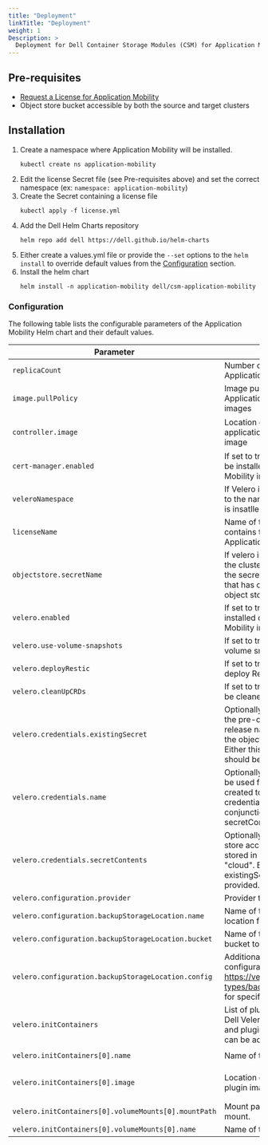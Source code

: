 ```yaml
---
title: "Deployment"
linkTitle: "Deployment"
weight: 1
Description: >
  Deployment for Dell Container Storage Modules (CSM) for Application Mobility
---
```


## Pre-requisites
- [Request a License for Application Mobility](../../license/)
- Object store bucket accessible by both the source and target clusters

## Installation
1. Create a namespace where Application Mobility will be installed.
    ```
    kubectl create ns application-mobility
    ```
1. Edit the license Secret file (see Pre-requisites above) and set the correct namespace (ex: `namespace: application-mobility`)
1. Create the Secret containing a license file
    ```
    kubectl apply -f license.yml
    ```
1. Add the Dell Helm Charts repository
    ```
    helm repo add dell https://dell.github.io/helm-charts
    ```
1. Either create a values.yml file or provide the `--set` options to the `helm install` to override default values from the [Configuration](#configuration) section.
1. Install the helm chart
    ```
    helm install -n application-mobility dell/csm-application-mobility
    ```


### Configuration

The following table lists the configurable parameters of the Application Mobility Helm chart and their default values.

| Parameter | Description | Default |
| - | - | - |
| `replicaCount` | Number of replicas for the Application Mobility controllers | `1` |
| `image.pullPolicy` | Image pull policy for the Application Mobility controller images | `IfNotPresent` |
| `controller.image` | Location of the csm-application-mobility Docker image | `dell/csm-application-mobility-controller:v0.1.0` |
| `cert-manager.enabled` |  If set to true, cert-manager will be installed during Application Mobility installation | `false` |
| `veleroNamespace` |  If Velero is already installed, set to the namespace where Velero is insatlled | `velero` |
| `licenseName` |  Name of the Secret that contains the License for CSM Application Mobility | `license` |
| `objectstore.secretName` |  If velero is already installed on the cluster, specify the name of the secret in velero namespace that has credentials to access object store | ` ` |
| `velero.enabled` |  If set to true, Velero will be installed during Application Mobility installation | `true` |
| `velero.use-volume-snapshots` |  If set to true, Velero will use volume snapshots | `false` |
| `velero.deployRestic` |  If set to true, Velero will also deploy Restic | `true` |
| `velero.cleanUpCRDs` |  If set to true, Velero CRDs will be cleaned up | `true` |
| `velero.credentials.existingSecret` |  Optionally, specify the name of the pre-created secret in the release namespace that holds the object store credentials. Either this or secretContents should be specified | ` ` |
| `velero.credentials.name` |  Optionally, specify the name to be used for secret that will be created to hold object store credentials. Used in conjunction with secretContents. | ` ` |
| `velero.credentials.secretContents` |  Optionally, specify the object store access credentials to be stored in a secret with key "cloud". Either this or existingSecret should be provided. | ` ` |
| `velero.configuration.provider` |  Provider to use for Velero. | `aws` |
| `velero.configuration.backupStorageLocation.name` |  Name of the backup storage location for Velero. | `default` |
| `velero.configuration.backupStorageLocation.bucket` |  Name of the object store bucket to use for backups. | `velero-bucket` |
| `velero.configuration.backupStorageLocation.config` |  Additional provider-specific configuration. See https://velero.io/docs/v1.9/api-types/backupstoragelocation/ for specific details. | ` ` |
| `velero.initContainers` |  List of plugins used by Velero. Dell Velero plugin is required and plugins for other providers can be added.  | ` ` |
| `velero.initContainers[0].name` |  Name of the Dell Velero plugin.  | `dell-custom-velero-plugin` |
| `velero.initContainers[0].image` |  Location of the Dell Velero plugin image.  | `dellemc/csm-application-mobility-velero-plugin:v0.1.0` |
| `velero.initContainers[0].volumeMounts[0].mountPath` |  Mount path of the volume mount.  | `/target` |
| `velero.initContainers[0].volumeMounts[0].name` |  Name of the volume mount.  | `okygubs` |